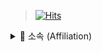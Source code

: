 >[![Hits](https://hits.seeyoufarm.com/api/count/incr/badge.svg?url=https%3A%2F%2Fgithub.com%2Fzaqwsx2003&count_bg=%23669ED9&title_bg=%2391E30A&icon=protocols-dot-io.svg&icon_color=%23058A74&title=Hits&edge_flat=false)](https://hits.seeyoufarm.com)
<details>
<summary>💒 소속 (Affiliation)</summary>
<div markdown="2">
 
>한양공업고등학교, 인공지능소프트웨어과
>
>Hanyang Technical High School,AI Software Department
>(주)새움
>
>Saewoom, Inc.
ㅡㅡㅡㅡㅡㅡㅡㅡㅡㅡㅡㅡㅡㅡㅡㅡ
<details>
<summary>🗨 공부하는 언어 (studying language)</summary>
<div markdown="1">
 
>C#,Python,Java
>
>Hanyang Technical High School,AI Software Department
 
 
 
 
 [![Anurag's github stats](https://github-readme-stats.vercel.app/api?username=zaqwsx2003)](https://github.com/anuraghazra/github-readme-stats)

